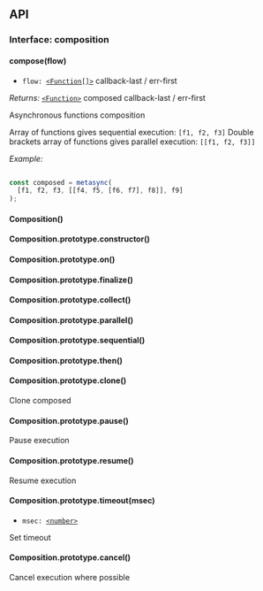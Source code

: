 ## API

### Interface: composition

#### compose(flow)

  - `flow: `[`<Function[]>`][`<Function>`] callback-last / err-first

*Returns:* [`<Function>`] composed callback-last / err-first

Asynchronous functions composition

Array of functions gives sequential execution: `[f1, f2, f3]`
Double brackets array of functions gives parallel execution: `[[f1, f2, f3]]`

*Example:* 
```js

const composed = metasync(
  [f1, f2, f3, [[f4, f5, [f6, f7], f8]], f9]
);
```


#### Composition()



#### Composition.prototype.constructor()



#### Composition.prototype.on()



#### Composition.prototype.finalize()



#### Composition.prototype.collect()



#### Composition.prototype.parallel()



#### Composition.prototype.sequential()



#### Composition.prototype.then()



#### Composition.prototype.clone()


Clone composed


#### Composition.prototype.pause()


Pause execution


#### Composition.prototype.resume()


Resume execution


#### Composition.prototype.timeout(msec)

  - `msec: `[`<number>`]

Set timeout


#### Composition.prototype.cancel()


Cancel execution where possible


[`<Object>`]: https://developer.mozilla.org/en-US/docs/Web/JavaScript/Reference/Global_Objects/Object
[`<Date>`]: https://developer.mozilla.org/en-US/docs/Web/JavaScript/Reference/Global_Objects/Date
[`<Function>`]: https://developer.mozilla.org/en-US/docs/Web/JavaScript/Reference/Global_Objects/Function
[`<RegExp>`]: https://developer.mozilla.org/en-US/docs/Web/JavaScript/Reference/Global_Objects/RegExp
[`<DataView>`]: https://developer.mozilla.org/en-US/docs/Web/JavaScript/Reference/Global_Objects/DataView
[`<Map>`]: https://developer.mozilla.org/en-US/docs/Web/JavaScript/Reference/Global_Objects/Map
[`<WeakMap>`]: https://developer.mozilla.org/en-US/docs/Web/JavaScript/Reference/Global_Objects/WeakMap
[`<Set>`]: https://developer.mozilla.org/en-US/docs/Web/JavaScript/Reference/Global_Objects/Set
[`<WeakSet>`]: https://developer.mozilla.org/en-US/docs/Web/JavaScript/Reference/Global_Objects/WeakSet
[`<Array>`]: https://developer.mozilla.org/en-US/docs/Web/JavaScript/Reference/Global_Objects/Array
[`<ArrayBuffer>`]: https://developer.mozilla.org/en-US/docs/Web/JavaScript/Reference/Global_Objects/ArrayBuffer
[`<Int8Array>`]: https://developer.mozilla.org/en-US/docs/Web/JavaScript/Reference/Global_Objects/Int8Array
[`<Uint8Array>`]: https://developer.mozilla.org/en-US/docs/Web/JavaScript/Reference/Global_Objects/Uint8Array
[`<Uint8ClampedArray>`]: https://developer.mozilla.org/en-US/docs/Web/JavaScript/Reference/Global_Objects/Uint8ClampedArray
[`<Int16Array>`]: https://developer.mozilla.org/en-US/docs/Web/JavaScript/Reference/Global_Objects/Int16Array
[`<Uint16Array>`]: https://developer.mozilla.org/en-US/docs/Web/JavaScript/Reference/Global_Objects/Uint16Array
[`<Int32Array>`]: https://developer.mozilla.org/en-US/docs/Web/JavaScript/Reference/Global_Objects/Int32Array
[`<Uint32Array>`]: https://developer.mozilla.org/en-US/docs/Web/JavaScript/Reference/Global_Objects/Uint32Array
[`<Float32Array>`]: https://developer.mozilla.org/en-US/docs/Web/JavaScript/Reference/Global_Objects/Float32Array
[`<Float64Array>`]: https://developer.mozilla.org/en-US/docs/Web/JavaScript/Reference/Global_Objects/Float64Array
[`<Error>`]: https://developer.mozilla.org/en-US/docs/Web/JavaScript/Reference/Global_Objects/Error
[`<EvalError>`]: https://developer.mozilla.org/en-US/docs/Web/JavaScript/Reference/Global_Objects/EvalError
[`<TypeError>`]: https://developer.mozilla.org/en-US/docs/Web/JavaScript/Reference/Global_Objects/TypeError
[`<RangeError>`]: https://developer.mozilla.org/en-US/docs/Web/JavaScript/Reference/Global_Objects/RangeError
[`<SyntaxError>`]: https://developer.mozilla.org/en-US/docs/Web/JavaScript/Reference/Global_Objects/SyntaxError
[`<ReferenceError>`]: https://developer.mozilla.org/en-US/docs/Web/JavaScript/Reference/Global_Objects/ReferenceError
[`<boolean>`]: https://developer.mozilla.org/en-US/docs/Web/JavaScript/Data_structures#Boolean_type
[`<null>`]: https://developer.mozilla.org/en-US/docs/Web/JavaScript/Data_structures#Null_type
[`<undefined>`]: https://developer.mozilla.org/en-US/docs/Web/JavaScript/Data_structures#Undefined_type
[`<number>`]: https://developer.mozilla.org/en-US/docs/Web/JavaScript/Data_structures#Number_type
[`<string>`]: https://developer.mozilla.org/en-US/docs/Web/JavaScript/Data_structures#String_type
[`<symbol>`]: https://developer.mozilla.org/en-US/docs/Web/JavaScript/Data_structures#Symbol_type
[`<Primitive>`]: https://developer.mozilla.org/en-US/docs/Glossary/Primitive
[`<Iterable>`]: https://developer.mozilla.org/en-US/docs/Web/JavaScript/Reference/Iteration_protocols
[`<this>`]: https://developer.mozilla.org/en-US/docs/Web/JavaScript/Reference/Operators/this